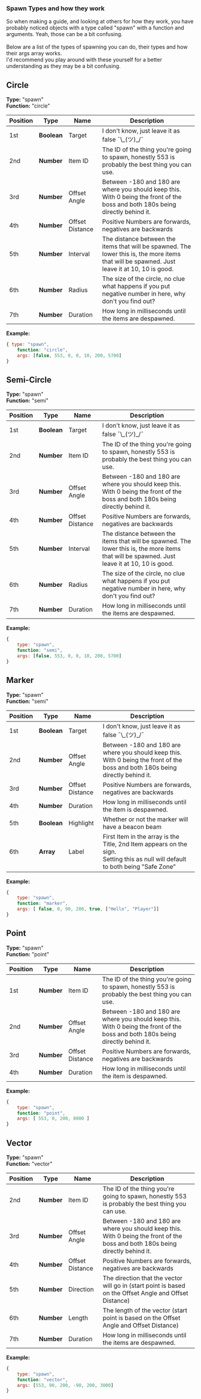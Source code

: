 ### Spawn Types and how they work
So when making a guide, and looking at others for how they work, you have probably noticed objects with a type called "spawn" with a function and arguments.
Yeah, those can be a bit confusing.<br>
<br>
Below are a list of the types of spawning you can do, their types and how their args array works. <br>
I'd recommend you play around with these yourself for a better understanding as they may be a bit confusing.

## **Circle**
**Type:** "spawn"<br>
**Function:** "circle"

Position | Type | Name | Description
--- | --- | --- | ---
1st | **Boolean** | Target | I don't know, just leave it as false ¯\\\_(ツ)\_/¯
2nd | **Number** | Item ID | The ID of the thing you're going to spawn, honestly 553 is probably the best thing you can use.
3rd | **Number** | Offset Angle | Between -180 and 180 are where you should keep this. With 0 being the front of the boss and both 180s being directly behind it.
4th | **Number** | Offset Distance | Positive Numbers are forwards, negatives are backwards
5th | **Number** | Interval | The distance between the items that will be spawned. The lower this is, the more items that will be spawned. Just leave it at 10, 10 is good.
6th | **Number** | Radius | The size of the circle, no clue what happens if you put negative number in here, why don't you find out?
7th | **Number** | Duration | How long in milliseconds until the items are despawned.

**Example:**
```js
{ type: "spawn",
	function: "circle",
	args: [false, 553, 0, 0, 10, 200, 5700]
}
```

## **Semi-Circle**
**Type:** "spawn"<br>
**Function:** "semi"

Position | Type | Name | Description
--- | --- | --- | ---
1st | **Boolean** | Target | I don't know, just leave it as false ¯\\\_(ツ)\_/¯
2nd | **Number** | Item ID | The ID of the thing you're going to spawn, honestly 553 is probably the best thing you can use.
3rd | **Number** | Offset Angle | Between -180 and 180 are where you should keep this. With 0 being the front of the boss and both 180s being directly behind it.
4th | **Number** | Offset Distance | Positive Numbers are forwards, negatives are backwards
5th | **Number** | Interval | The distance between the items that will be spawned. The lower this is, the more items that will be spawned. Just leave it at 10, 10 is good.
6th | **Number** | Radius | The size of the circle, no clue what happens if you put negative number in here, why don't you find out?
7th | **Number** | Duration | How long in milliseconds until the items are despawned.

**Example:**
```js
{
	type: "spawn",
	function: "semi",
	args: [false, 553, 0, 0, 10, 200, 5700]
}
```

## **Marker**
**Type:** "spawn"<br>
**Function:** "semi"

Position | Type | Name | Description
--- | --- | --- | ---
1st | **Boolean** | Target | I don't know, just leave it as false ¯\\\_(ツ)\_/¯
2nd | **Number** | Offset Angle | Between -180 and 180 are where you should keep this. With 0 being the front of the boss and both 180s being directly behind it.
3rd | **Number** | Offset Distance | Positive Numbers are forwards, negatives are backwards
4th | **Number** | Duration | How long in milliseconds until the item is despawned.
5th | **Boolean** | Highlight | Whether or not the marker will have a beacon beam
6th | **Array** | Label | First Item in the array is the Title, 2nd Item appears on the sign.<br>Setting this as null will default to both being "Safe Zone"

**Example:**
```js
{
	type: "spawn",
	function: "marker",
	args: [ false, 0, 90, 200, true, ["Hello", "Player"]]
}
```

## **Point**
**Type:** "spawn"<br>
**Function:** "point"

Position | Type | Name | Description
--- | --- | --- | ---
1st | **Number** | Item ID | The ID of the thing you're going to spawn, honestly 553 is probably the best thing you can use.
2nd | **Number** | Offset Angle | Between -180 and 180 are where you should keep this. With 0 being the front of the boss and both 180s being directly behind it.
3rd | **Number** | Offset Distance | Positive Numbers are forwards, negatives are backwards
4th | **Number** | Duration | How long in milliseconds until the item is despawned.


**Example:**
```js
{
	type: "spawn",
	function: "point",
	args: [ 553, 0, 200, 8000 ]
}
```

## **Vector**
**Type:** "spawn"<br>
**Function:** "vector"

Position | Type | Name | Description
--- | --- | --- | ---
2nd | **Number** | Item ID | The ID of the thing you're going to spawn, honestly 553 is probably the best thing you can use.
3rd | **Number** | Offset Angle | Between -180 and 180 are where you should keep this. With 0 being the front of the boss and both 180s being directly behind it.
4th | **Number** | Offset Distance | Positive Numbers are forwards, negatives are backwards
5th | **Number** | Direction | The direction that the vector will go in (start point is based on the Offset Angle and Offset Distance)
6th | **Number** | Length | The length of the vector (start point is based on the Offset Angle and Offset Distance)
7th | **Number** | Duration | How long in milliseconds until the items are despawned.

**Example:**
```js
{
	type: "spawn",
	function: "vector",
	args: [553, 90, 200, -90, 200, 3000]
}
```
